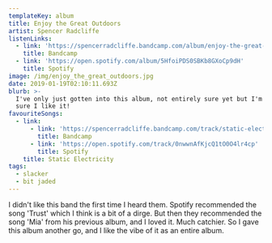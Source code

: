 ```yaml
---
templateKey: album
title: Enjoy the Great Outdoors
artist: Spencer Radcliffe
listenLinks:
  - link: 'https://spencerradcliffe.bandcamp.com/album/enjoy-the-great-outdoors'
    title: Bandcamp
  - link: 'https://open.spotify.com/album/5HfoiPDS0SBKb8GXoCp9dH'
    title: Spotify
image: /img/enjoy_the_great_outdoors.jpg
date: 2019-01-19T02:10:11.693Z
blurb: >-
  I've only just gotten into this album, not entirely sure yet but I'm pretty
  sure I like it!
favouriteSongs:
  - link:
      - link: 'https://spencerradcliffe.bandcamp.com/track/static-electricity'
        title: Bandcamp
      - link: 'https://open.spotify.com/track/0nwwnAfKjcQ1tO0O4lr4cp'
        title: Spotify
    title: Static Electricity
tags:
  - slacker
  - bit jaded
---
```

I didn't like this band the first time I heard them. Spotify recommended the song 'Trust' which I think is a bit of a dirge. But then they recommended the song 'Mia' from his previous album, and I loved it. Much catchier. So I gave this album another go, and I like the vibe of it as an entire album.

